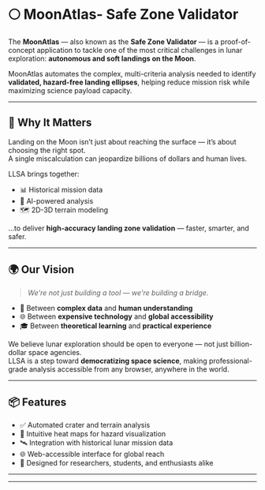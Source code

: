 # 🌕 MoonAtlas- Safe Zone Validator

The **MoonAtlas** — also known as the **Safe Zone Validator** — is a proof-of-concept application to tackle one of the most critical challenges in lunar exploration: **autonomous and soft landings on the Moon**.

MoonAtlas automates the complex, multi-criteria analysis needed to identify **validated, hazard-free landing ellipses**, helping reduce mission risk while maximizing science payload capacity.

---

## 🚀 Why It Matters

Landing on the Moon isn’t just about reaching the surface — it’s about choosing the right spot.  
A single miscalculation can jeopardize billions of dollars and human lives.

LLSA brings together:
- 📊 Historical mission data  
- 🧠 AI-powered analysis  
- 🗺️ 2D-3D terrain modeling  

…to deliver **high-accuracy landing zone validation** — faster, smarter, and safer.

---

## 🌍 Our Vision

> *We're not just building a tool — we're building a bridge.*

- 🔗 Between **complex data** and **human understanding**  
- 🌐 Between **expensive technology** and **global accessibility**  
- 🎓 Between **theoretical learning** and **practical experience**

We believe lunar exploration should be open to everyone — not just billion-dollar space agencies.  
LLSA is a step toward **democratizing space science**, making professional-grade analysis accessible from any browser, anywhere in the world.

---

## 📦 Features

- ✅ Automated crater and terrain analysis  
- 🌌 Intuitive heat maps for hazard visualization  
- 🛰️ Integration with historical lunar mission data  
- 🌐 Web-accessible interface for global reach  
- 🧪 Designed for researchers, students, and enthusiasts alike

---

---

